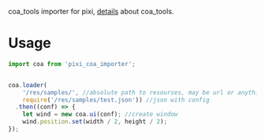 
coa_tools importer for pixi, [details](https://github.com/Tymonrare/coa_tools) about coa_tools.

# Usage

```javascript
import coa from 'pixi_coa_importer';


coa.loader(
    '/res/samples/', //absolute path to resourses, may be url or anything
    require('/res/samples/test.json')) //json with config
  .then((conf) => {
	let wind = new coa.ui(conf); //create window
	wind.position.set(width / 2, height / 2);
});

```
